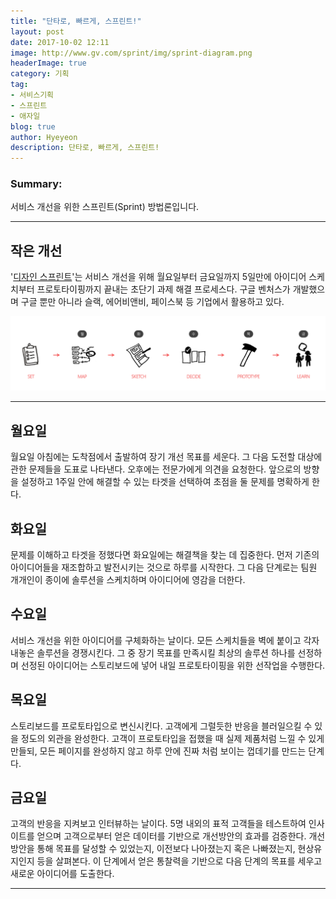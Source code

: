 ```yaml
---
title: "단타로, 빠르게, 스프린트!"
layout: post
date: 2017-10-02 12:11
image: http://www.gv.com/sprint/img/sprint-diagram.png
headerImage: true
category: 기획
tag:
- 서비스기획
- 스프린트
- 애자일
blog: true
author: Hyeyeon
description: 단타로, 빠르게, 스프린트!
---
```


### Summary:

서비스 개선을 위한 스프린트(Sprint) 방법론입니다.


---

## 작은 개선

'[디자인 스프린트](http://www.gv.com/sprint/)'는 서비스 개선을 위해 월요일부터 금요일까지 5일만에 아이디어 스케치부터 프로토타이핑까지 끝내는 초단기 과제 해결 프로세스다. 구글 벤처스가 개발했으며 구글 뿐만 아니라 슬랙, 에어비앤비, 페이스북 등 기업에서 활용하고 있다.

![pic1](/assets/images/post/002/179_01.png)

---

## 월요일

월요일 아침에는 도착점에서 출발하여 장기 개선 목표를 세운다. 그 다음 도전할 대상에 관한 문제들을 도표로 나타낸다. 오후에는 전문가에게 의견을 요청한다. 앞으로의 방향을 설정하고 1주일 안에 해결할 수 있는 타겟을 선택하여 초점을 둘 문제를 명확하게 한다.

## 화요일

문제를 이해하고 타겟을 정했다면 화요일에는 해결책을 찾는 데 집중한다. 먼저 기존의 아이디어들을 재조합하고 발전시키는 것으로 하루를 시작한다. 그 다음 단계로는 팀원 개개인이 종이에 솔루션을 스케치하며 아이디어에 영감을 더한다.

## 수요일

서비스 개선을 위한 아이디어를 구체화하는 날이다. 모든 스케치들을 벽에 붙이고 각자 내놓은 솔루션을 경쟁시킨다. 그 중 장기 목표를 만족시킬 최상의 솔루션 하나를 선정하며 선정된 아이디어는 스토리보드에 넣어 내일 프로토타이핑을 위한 선작업을 수행한다.

## 목요일

스토리보드를 프로토타입으로 변신시킨다. 고객에게 그럴듯한 반응을 블러일으킬 수 있을 정도의 외관을 완성한다. 고객이 프로토타입을 접했을 때 실제 제품처럼 느낄 수 있게 만들되, 모든 페이지를 완성하지 않고 하루 안에 진짜 처럼 보이는 껍데기를 만드는 단계다.

## 금요일

고객의 반응을 지켜보고 인터뷰하는 날이다. 5명 내외의 표적 고객들을 테스트하여 인사이트를 얻으며 고객으로부터 얻은 데이터를 기반으로 개선방안의 효과를 검증한다. 개선방안을 통해 목표를 달성할 수 있었는지, 이전보다 나아졌는지 혹은 나빠졌는지, 현상유지인지 등을 살펴본다. 이 단계에서 얻은 통찰력을 기반으로 다음 단계의 목표를 세우고 새로운 아이디어를 도출한다.

---
